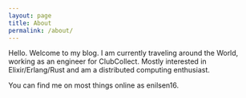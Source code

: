 ```yaml
---
layout: page
title: About
permalink: /about/
---
```


Hello. Welcome to my blog. I am currently traveling around the World, working as an engineer for ClubCollect. Mostly interested in Elixir/Erlang/Rust and am a distributed computing enthusiast.

You can find me on most things online as enilsen16.
